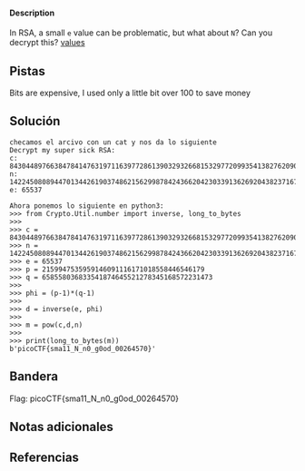 

#### Description

In RSA, a small `e` value can be problematic, but what about `N`? Can you decrypt this? [values](https://mercury.picoctf.net/static/12d820e355a7775a2c9129b2622a7eb6/values)

## Pistas
Bits are expensive, I used only a little bit over 100 to save money



## Solución

``` 
checamos el arcivo con un cat y nos da lo siguiente
Decrypt my super sick RSA:
c: 843044897663847841476319711639772861390329326681532977209935413827620909782846667
n: 1422450808944701344261903748621562998784243662042303391362692043823716783771691667
e: 65537    

Ahora ponemos lo siguiente en python3:
>>> from Crypto.Util.number import inverse, long_to_bytes
>>> 
>>> c = 843044897663847841476319711639772861390329326681532977209935413827620909782846667
>>> n = 1422450808944701344261903748621562998784243662042303391362692043823716783771691667
>>> e = 65537
>>> p = 2159947535959146091116171018558446546179
>>> q = 658558036833541874645521278345168572231473
>>> 
>>> phi = (p-1)*(q-1)
>>> 
>>> d = inverse(e, phi)
>>> 
>>> m = pow(c,d,n)
>>> 
>>> print(long_to_bytes(m))
b'picoCTF{sma11_N_n0_g0od_00264570}'

```

## Bandera
Flag: picoCTF{sma11_N_n0_g0od_00264570}


## Notas adicionales


## Referencias

